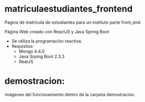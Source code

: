 # matriculaestudiantes_frontend

Pagina de matricula de  estudiantes para un instituto parte front_end

Página Web creado con ReactJS y Java Spring Boot

- Se utiliza la programación reactiva.
- Requisitos:
    - Mongo 4.4.0
    - Java Srping Boot 2.3.3
    - ReatJS.


# demostracion:

imágenes del funcionamiento dentro de la carpeta demostracion.
